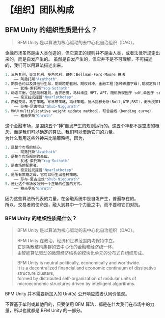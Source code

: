 # 【组织】团队构成

## BFM Unity 的组织性质是什么？

> BFM Unity 是以算法为核心驱动的去中心化自治组织（DAO）。&#x20;

金融市场虽然是由人类创造的，但它真正的规则并不是由人类，或者法律所规定出来的，而是自发产生的。 虽然是自发产生的，但它并不是不可理解，不可描述的，我们可以用算法描述出来。

```c
1，三角套利，交叉套利，多角套利，BFM：Bellman-Ford-Moore 算法
    —— 阿撒托斯"Azathoth"
2，期货合约以及其他衍生品，期现跨期套利，期权对冲，金融工程(各种希腊字母),期权定价(蒙特卡洛,B-S-M Model)
    —— 犹格·索托斯"Yog·Sothoth"
3，动态平衡，包括凯利准则，香农恶魔，马科维兹 MPT，APT，随机折现因子 sdf,单因子 sim，Fama French 三因子，多因子，Smart Beta 策略
    —— 奈亚拉托提普"Nyarlathotep" 
4，网格交易，马丁策略，布林带策略，均线策略，技术指标分析(Boll,ATR,RSI)，剥头皮策略
    —— 莎布·尼古拉丝"Shub·Niggurath" 
5，MWU(multiplicative weight update method)，联合曲线（bonding curve）
    —— 格赫罗斯"Ghroth"
```

这个金融市场，是围绕五个“神”自发产生的规则运行的。这五个神都不是空虚的概念，而是我们可以确定的算法。我们可以借助它们的力量。\
为什么我用这些外神来比喻策略呢，因为，

```c
1，是整个市场的核心。
    —— 阿撒托斯"Azathoth"
2，是整个市场规则的基础。 
    —— 犹格·索托斯"Yog·Sothoth"
3，是市场的配置者。 
    —— 奈亚拉托提普"Nyarlathotep" 
4，是所有策略之母，它可以衍生出各种策略。 
    —— 莎布·尼古拉丝"Shub·Niggurath"
5，是让这个市场收敛到一个正确的位置的方式。
    —— 格赫罗斯"Ghroth"
```

因为这些算法所代表的力量，在金融系统中是自发产生，普遍存在的。\
所以，交易者的使命是，融入到其中一个力量之中，而不要和它们对抗。

### BFM Unity 的组织性质是什么？

> BFM Unity 是以算法为核心驱动的去中心化自治组织（DAO）。&#x20;
>
> BFM Unity 在政治，经济和世界范围内均保持中立。\
> 它是耗散结构集群的去中心化的金融和经济统一体，\
> 由智能算法驱动的微观经济结构的模块化单元的分布式自组织形成。&#x20;

> BFM Unity is neutral politically, economically and worldwide.\
> It is a decentralized financial and economic continuum of dissipative structure clusters,\
> formed by distributed self-organization of modular units of microeconomic structures driven by intelligent algorithms.&#x20;

BFM Unity 并不需要新加入的 Unit(s) 公开响应或者认同价值观。

不管基于牟利或其他目的，只要使用 BFM 算法，都是在壮大我们在市场中的力量，所以也就都是 BFM Unity 的一部分。

